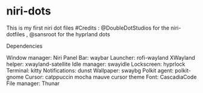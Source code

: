 # niri-dots
This is my first niri dot files
#Credits :  @DoubleDotStudios for the niri-dotfiles , @sansroot for the hyprland dots

Dependencies

Window manager: Niri
Panel Bar: waybar
Launcher: rofi-wayland
XWayland helper: xwayland-satellite
Idle manager: swayidle
Lockscreen: hyprlock
Terminal: kitty
Notifications: dunst
Wallpaper: swaybg
Polkit agent: polkit-gnome
Cursor: catppuccin mocha mauve cursor theme
Font: CascadiaCode
File manager: Thunar
